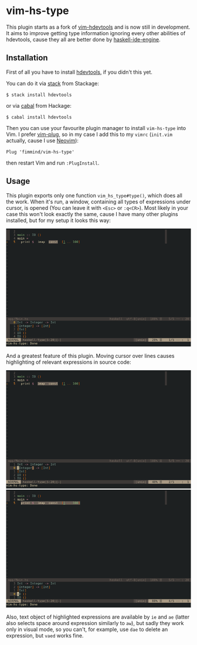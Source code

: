 vim-hs-type
===========

This plugin starts as a fork of [vim-hdevtools] and is now still in development. It aims to improve getting type information ignoring every other abilities of hdevtools, cause they all are better done by [haskell-ide-engine].

## Installation

First of all you have to install [hdevtools], if you didn't this yet.

You can do it via [stack] from Stackage:
```shell
$ stack install hdevtools
```

or via [cabal] from Hackage:
```shell
$ cabal install hdevtools
```

Then you can use your favourite plugin manager to install `vim-hs-type` into Vim. I prefer [vim-plug], so in my case I add this to my `vimrc` (`init.vim` actually, cause I use [Neovim]):
```
Plug 'fimmind/vim-hs-type'
```
then restart Vim and run `:PlugInstall`.

## Usage

This plugin exports only one function `vim_hs_type#type()`, which does all the work. When it's run, a window, containing all types of expressions under cursor, is opened (You can leave it with `<Esc>` or `:q<CR>`). Most likely in your case this won't look exactly the same, cause I have many other plugins installed, but for my setup it looks this way:

![](./pictures/function_run.png)

And a greatest feature of this plugin. Moving cursor over lines causes highlighting of relevant expressions in source code:

![](./pictures/moving_around1.png)
![](./pictures/moving_around2.png)

Also, text object of highlighted expressions are available by `ie` and `ae` (latter also selects space around expression similarly to `aw`), but sadly they work only in visual mode, so you can't, for example, use `dae` to delete an expression, but `vaed` works fine.

[vim-hdevtools]:      https://github.com/bitc/vim-hdevtools
[vim-plug]:           https://github.com/junegunn/vim-plug
[neovim]:             https://neovim.io/
[hdevtools]:          https://github.com/hdevtools/hdevtools
[haskell-ide-engine]: https://github.com/haskell/haskell-ide-engine
[stack]:              http://haskellstack.org
[cabal]:              https://www.haskell.org/cabal/
